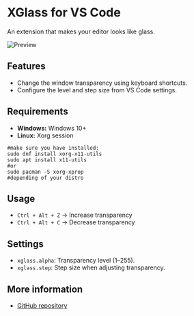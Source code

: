 # XGlass for VS Code

An extension that makes your editor looks like glass.

![Preview](https://raw.githubusercontent.com/xscriptordev/vscode/main/extensions/xglass/images/preview.png)

## Features
- Change the window transparency using keyboard shortcuts.  
- Configure the level and step size from VS Code settings.

## Requirements
- **Windows:** Windows 10+  
- **Linux:** Xorg session

```shell
#make sure you have installed:
sudo dnf install xorg-x11-utils
sudo apt install x11-utils
#or
sudo pacman -S xorg-xprop
#depending of your distro
```

## Usage
- `Ctrl + Alt + Z` → Increase transparency  
- `Ctrl + Alt + C` → Decrease transparency  

## Settings
- `xglass.alpha`: Transparency level (1–255).  
- `xglass.step`: Step size when adjusting transparency.  

## More information
- [GitHub repository](https://github.com/xscriptordev/vscode)  
